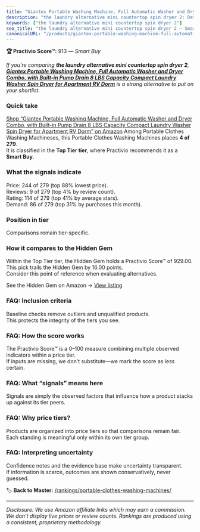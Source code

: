 ```yaml
---
title: "Giantex Portable Washing Machine, Full Automatic Washer and Dryer Combo, with Built-in Pump Drain 8 LBS Capacity Compact Laundry Washer Spin Dryer for Apartment RV Dorm"
description: "the laundry alternative mini countertop spin dryer 2: Data-driven within Top Tier ranking using the Practivio Score™. Positioned by quality, value, demand, fin…"
keywords: ["the laundry alternative mini countertop spin dryer 2"]
seo_title: "the laundry alternative mini countertop spin dryer 2 — Smart Buy Top Tier (2025)"
canonicalURL: "/products/giantex-portable-washing-machine-full-automatic-washer-and-dryer-combo-with-built-in-pump-drain-8-lbs-capacity-compact-laundry-washer-spin-dryer-for-apartment-rv-dorm-B07HKXVQYC/"
---
```


**🏆 Practivio Score™:** 913 — _Smart Buy_


*If you're comparing **the laundry alternative mini countertop spin dryer 2**, **[Giantex Portable Washing Machine, Full Automatic Washer and Dryer Combo, with Built-in Pump Drain 8 LBS Capacity Compact Laundry Washer Spin Dryer for Apartment RV Dorm](https://www.amazon.com/dp/B07HKXVQYC?tag=practivio-20)** is a strong alternative to put on your shortlist.*
### Quick take
[Shop “Giantex Portable Washing Machine, Full Automatic Washer and Dryer Combo, with Built-in Pump Drain 8 LBS Capacity Compact Laundry Washer Spin Dryer for Apartment RV Dorm” on Amazon](https://www.amazon.com/dp/B07HKXVQYC?tag=practivio-20)
Among Portable Clothes Washing Machineses, this Portable Clothes Washing Machines places **4 of 279**.  
It is classified in the **Top Tier tier**, where Practivio recommends it as a **Smart Buy**.

### What the signals indicate
Price: 244 of 279 (top 88% lowest price).  
Reviews: 9 of 279 (top 4% by review count).  
Rating: 114 of 279 (top 41% by average stars).  
Demand: 86 of 279 (top 31% by purchases this month).

### Position in tier
Comparisons remain tier-specific.

### How it compares to the Hidden Gem
Within the Top Tier tier, the Hidden Gem holds a Practivio Score™ of 929.00.  
This pick trails the Hidden Gem by 16.00 points.  
Consider this point of reference when evaluating alternatives.  

See the Hidden Gem on Amazon → [View listing](https://www.amazon.com/dp/B08B4L4CGG?tag=practivio-20)

### FAQ: Inclusion criteria
Baseline checks remove outliers and unqualified products.  
This protects the integrity of the tiers you see.

### FAQ: How the score works
The Practivio Score™ is a 0–100 measure combining multiple observed indicators within a price tier.  
If inputs are missing, we don’t substitute—we mark the score as less certain.

### FAQ: What “signals” means here
Signals are simply the observed factors that influence how a product stacks up against its tier peers.

### FAQ: Why price tiers?
Products are organized into price tiers so that comparisons remain fair.  
Each standing is meaningful only within its own tier group.

### FAQ: Interpreting uncertainty
Confidence notes and the evidence base make uncertainty transparent.  
If information is scarce, outcomes are shown conservatively, never guessed.


🏷️ **Back to Master:** [/rankings/portable-clothes-washing-machines/](/rankings/portable-clothes-washing-machines/)

---
_Disclosure: We use Amazon affiliate links which may earn a commission. We don’t display live prices or review counts. Rankings are produced using a consistent, proprietary methodology._
